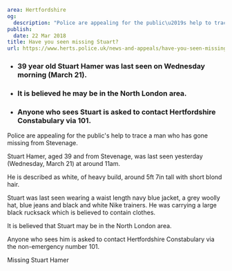 ```yaml
area: Hertfordshire
og:
  description: "Police are appealing for the public\u2019s help to trace a man who has gone missing from Stevenage."
publish:
  date: 22 Mar 2018
title: Have you seen missing Stuart?
url: https://www.herts.police.uk/news-and-appeals/have-you-seen-missing-stuart-1826E
```

* ### 39 year old Stuart Hamer was last seen on Wednesday morning (March 21).

 * ### It is believed he may be in the North London area.

 * ### Anyone who sees Stuart is asked to contact Hertfordshire Constabulary via 101.

Police are appealing for the public's help to trace a man who has gone missing from Stevenage.

Stuart Hamer, aged 39 and from Stevenage, was last seen yesterday (Wednesday, March 21) at around 11am.

He is described as white, of heavy build, around 5ft 7in tall with short blond hair.

Stuart was last seen wearing a waist length navy blue jacket, a grey woolly hat, blue jeans and black and white Nike trainers. He was carrying a large black rucksack which is believed to contain clothes.

It is believed that Stuart may be in the North London area.

Anyone who sees him is asked to contact Hertfordshire Constabulary via the non-emergency number 101.

Missing Stuart Hamer

